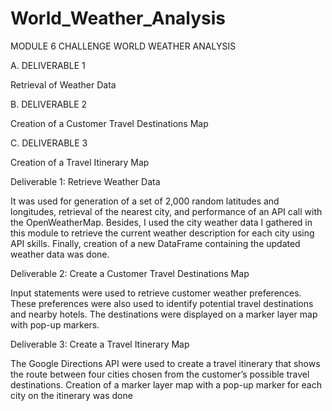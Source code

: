 # World_Weather_Analysis

MODULE 6 CHALLENGE WORLD WEATHER ANALYSIS 

A.	DELIVERABLE 1 

Retrieval of Weather Data

B.	DELIVERABLE 2

Creation of a Customer Travel Destinations Map

C.	DELIVERABLE 3

Creation of a Travel Itinerary Map

Deliverable 1: Retrieve Weather Data

It was used for generation of a set of 2,000 random latitudes and longitudes, retrieval of the nearest city, and performance of an API call with the OpenWeatherMap. Besides, I used the city weather data I gathered in this module to retrieve the current weather description for each city using API skills. Finally, creation of a new DataFrame containing the updated weather data was done.

Deliverable 2: Create a Customer Travel Destinations Map

Input statements were used to retrieve customer weather preferences. These preferences were also used to identify potential travel destinations and nearby hotels. The destinations were displayed on a marker layer map with pop-up markers.

Deliverable 3: Create a Travel Itinerary Map

The Google Directions API were used to create a travel itinerary that shows the route between four cities chosen from the customer’s possible travel destinations. Creation of a marker layer map with a pop-up marker for each city on the itinerary was done

